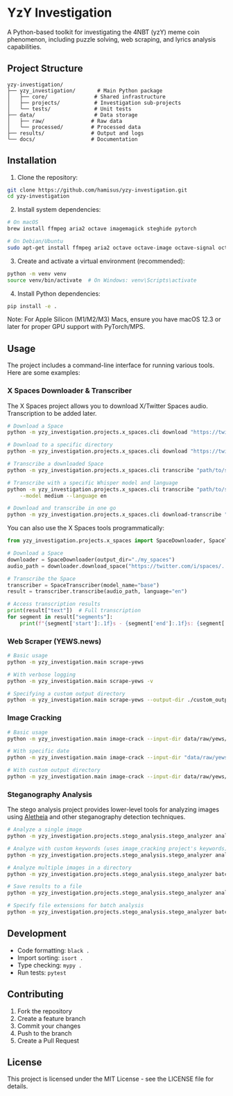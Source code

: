 # YzY Investigation

A Python-based toolkit for investigating the 4NBT (yzY) meme coin phenomenon, including puzzle solving, web scraping, and lyrics analysis capabilities.

## Project Structure

```
yzy-investigation/
├── yzy_investigation/       # Main Python package
│   ├── core/               # Shared infrastructure
│   ├── projects/           # Investigation sub-projects
│   └── tests/              # Unit tests
├── data/                   # Data storage
│   ├── raw/               # Raw data
│   └── processed/         # Processed data
├── results/               # Output and logs
└── docs/                  # Documentation
```

## Installation

1. Clone the repository:
```bash
git clone https://github.com/hamisus/yzy-investigation.git
cd yzy-investigation
```

2. Install system dependencies:
```bash
# On macOS
brew install ffmpeg aria2 octave imagemagick steghide pytorch

# On Debian/Ubuntu
sudo apt-get install ffmpeg aria2 octave octave-image octave-signal octave-nan liboctave-dev imagemagick steghide outguess python3-torch
```

3. Create and activate a virtual environment (recommended):
```bash
python -m venv venv
source venv/bin/activate  # On Windows: venv\Scripts\activate
```

4. Install Python dependencies:
```bash
pip install -e .
```

Note: For Apple Silicon (M1/M2/M3) Macs, ensure you have macOS 12.3 or later for proper GPU support with PyTorch/MPS.

## Usage

The project includes a command-line interface for running various tools. Here are some examples:

### X Spaces Downloader & Transcriber

The X Spaces project allows you to download X/Twitter Spaces audio. Transcription to be added later.

```bash
# Download a Space
python -m yzy_investigation.projects.x_spaces.cli download "https://twitter.com/i/spaces/..."

# Download to a specific directory
python -m yzy_investigation.projects.x_spaces.cli download "https://twitter.com/i/spaces/..." --output-dir ./my_spaces

# Transcribe a downloaded Space
python -m yzy_investigation.projects.x_spaces.cli transcribe "path/to/space.m4a"

# Transcribe with a specific Whisper model and language
python -m yzy_investigation.projects.x_spaces.cli transcribe "path/to/space.m4a" \
    --model medium --language en

# Download and transcribe in one go
python -m yzy_investigation.projects.x_spaces.cli download-transcribe "https://twitter.com/i/spaces/..."
```

You can also use the X Spaces tools programmatically:

```python
from yzy_investigation.projects.x_spaces import SpaceDownloader, SpaceTranscriber

# Download a Space
downloader = SpaceDownloader(output_dir="./my_spaces")
audio_path = downloader.download_space("https://twitter.com/i/spaces/...")

# Transcribe the Space
transcriber = SpaceTranscriber(model_name="base")
result = transcriber.transcribe(audio_path, language="en")

# Access transcription results
print(result["text"])  # Full transcription
for segment in result["segments"]:
    print(f"{segment['start']:.1f}s - {segment['end']:.1f}s: {segment['text']}")
```

### Web Scraper (YEWS.news)

```bash
# Basic usage
python -m yzy_investigation.main scrape-yews

# With verbose logging
python -m yzy_investigation.main scrape-yews -v

# Specifying a custom output directory
python -m yzy_investigation.main scrape-yews --output-dir ./custom_output
```

### Image Cracking

```bash
# Basic usage
python -m yzy_investigation.main image-crack --input-dir data/raw/yews/2025-03-27

# With specific date
python -m yzy_investigation.main image-crack --input-dir "data/raw/yews/2025-03-27"

# With custom output directory
python -m yzy_investigation.main image-crack --input-dir data/raw/yews/2025-03-27 --output-dir ./custom_output
```

### Steganography Analysis

The stego analysis project provides lower-level tools for analyzing images using [Aletheia](https://github.com/daniellerch/aletheia) and other steganography detection techniques.

```bash
# Analyze a single image
python -m yzy_investigation.projects.stego_analysis.stego_analyzer analyze path/to/image.jpg

# Analyze with custom keywords (uses image_cracking project's keywords)
python -m yzy_investigation.projects.stego_analysis.stego_analyzer analyze path/to/image.jpg --use-keywords

# Analyze multiple images in a directory
python -m yzy_investigation.projects.stego_analysis.stego_analyzer batch path/to/directory

# Save results to a file
python -m yzy_investigation.projects.stego_analysis.stego_analyzer analyze path/to/image.jpg -o results.json

# Specify file extensions for batch analysis
python -m yzy_investigation.projects.stego_analysis.stego_analyzer batch path/to/directory -e jpg png
```

## Development

- Code formatting: `black .`
- Import sorting: `isort .`
- Type checking: `mypy .`
- Run tests: `pytest`

## Contributing

1. Fork the repository
2. Create a feature branch
3. Commit your changes
4. Push to the branch
5. Create a Pull Request

## License

This project is licensed under the MIT License - see the LICENSE file for details.